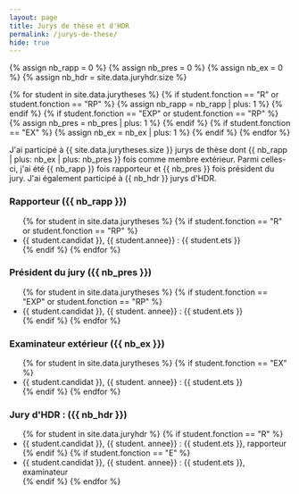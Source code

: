 ```yaml
---
layout: page
title: Jurys de thèse et d'HDR
permalink: /jurys-de-these/ 
hide: true
---
```


{% assign nb_rapp = 0 %}
{% assign nb_pres = 0 %}
{% assign nb_ex = 0 %}
{% assign nb_hdr = site.data.juryhdr.size %}

{% for student in site.data.jurytheses %}
{% if student.fonction == "R" or student.fonction == "RP" %}
{% assign nb_rapp = nb_rapp | plus: 1 %}
{% endif %}
{% if student.fonction == "EXP" or student.fonction == "RP" %}
{% assign nb_pres = nb_pres | plus: 1 %}
{% endif %}
{% if student.fonction == "EX" %}
{% assign nb_ex = nb_ex | plus: 1 %}
{% endif %}
{% endfor %}

J'ai participé à {{ site.data.jurytheses.size }} jurys de thèse dont {{ nb_rapp | plus: nb_ex | plus: nb_pres }} fois comme membre extérieur. Parmi celles-ci, j'ai été {{ nb_rapp }} fois rapporteur et {{ nb_pres }} fois président du jury. J'ai également participé à {{ nb_hdr }} jurys d'HDR.


<h3 class="year">Rapporteur ({{ nb_rapp }})</h3>

<ul>
{% for student in site.data.jurytheses %}
{% if student.fonction == "R" or student.fonction == "RP" %}
<li>
{{ student.candidat }}, {{ student.annee}} : {{ student.ets }}
</li>
{% endif %}
{% endfor %}
</ul>

<h3 class="year">Président du jury ({{ nb_pres }})</h3>


<ul>
{% for student in site.data.jurytheses %}
{% if student.fonction == "EXP" or student.fonction == "RP" %}
<li>
{{ student.candidat }}, {{ student. annee}} : {{ student.ets }}
</li>
{% endif %}
{% endfor %}
</ul>


<h3 class="year">Examinateur extérieur ({{ nb_ex }})</h3>

<ul>
{% for student in site.data.jurytheses %}
{% if student.fonction == "EX" %}
<li>
{{ student.candidat }}, {{ student. annee}} : {{ student.ets }}
</li>
{% endif %}
{% endfor %}
</ul>

<h3 class="year">Jury d'HDR : ({{ nb_hdr }})</h3>

<ul>
{% for student in site.data.juryhdr %}
{% if student.fonction == "R" %}
<li>
{{ student.candidat }}, {{ student. annee}} : {{ student.ets }}, rapporteur
</li>
{% endif %}
{% if student.fonction == "E" %}
<li>
{{ student.candidat }}, {{ student. annee}} : {{ student.ets }}, examinateur
</li>
{% endif %}
{% endfor %}
</ul>
